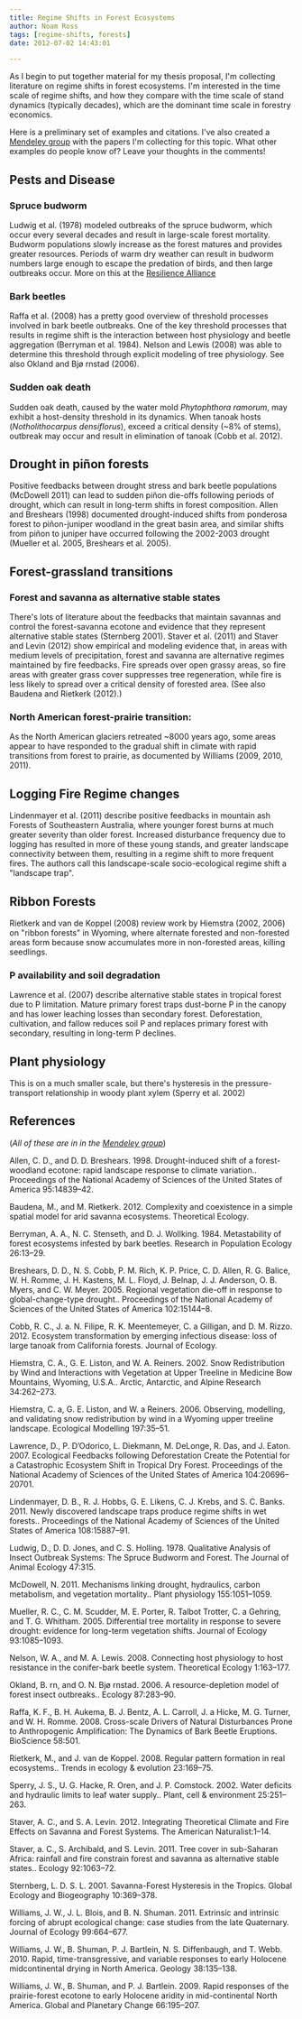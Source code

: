 ```yaml
---
title: Regime Shifts in Forest Ecosystems
author: Noam Ross
tags: [regime-shifts, forests]
date: 2012-07-02 14:43:01

--- 
```



As I begin to put together material for my thesis proposal, I'm
collecting literature on regime shifts in forest ecosystems. I'm
interested in the time scale of regime shifts, and how they compare with
the time scale of stand dynamics (typically decades), which are the
dominant time scale in forestry economics.

Here is a preliminary set of examples and citations. I've also created a
[Mendeley
group](http://www.mendeley.com/groups/2356851/regime-shifts-in-forest-ecosystems/)
with the papers I'm collecting for this topic. What other examples do
people know of? Leave your thoughts in the comments!

Pests and Disease
-----------------

### Spruce budworm

Ludwig et al. (1978) modeled outbreaks of the spruce budworm, which
occur every several decades and result in large-scale forest mortality.
Budworm populations slowly increase as the forest matures and provides
greater resources. Periods of warm dry weather can result in budworm
numbers large enough to escape the predation of birds, and then large
outbreaks occur. More on this at the [Resilience
Alliance](http://www.resalliance.org/217.php)

### Bark beetles

Raffa et al. (2008) has a pretty good overview of threshold processes
involved in bark beetle outbreaks. One of the key threshold processes
that results in regime shift is the interaction between host physiology
and beetle aggregation (Berryman et al. 1984). Nelson and Lewis (2008)
was able to determine this threshold through explicit modeling of tree
physiology. See also Okland and Bjø rnstad (2006).

### Sudden oak death

Sudden oak death, caused by the water mold *Phytophthora ramorum*, may
exhibit a host-density threshold in its dynamics. When tanoak hosts
(*Notholithocarpus densiflorus*), exceed a critical density (\~8% of
stems), outbreak may occur and result in elimination of tanoak (Cobb et
al. 2012).

Drought in piñon forests
------------------------

Positive feedbacks between drought stress and bark beetle populations
(McDowell 2011) can lead to sudden piñon die-offs following periods of
drought, which can result in long-term shifts in forest composition.
Allen and Breshears (1998) documented drought-induced shifts from
ponderosa forest to piñon-juniper woodland in the great basin area, and
similar shifts from piñon to juniper have occurred following the
2002-2003 drought (Mueller et al. 2005, Breshears et al. 2005).

Forest-grassland transitions
----------------------------

### Forest and savanna as alternative stable states

There's lots of literature about the feedbacks that maintain savannas
and control the forest-savanna ecotone and evidence that they represent
alternative stable states (Sternberg 2001). Staver et al. (2011) and
Staver and Levin (2012) show empirical and modeling evidence that, in
areas with medium levels of precipitation, forest and savanna are
alternative regimes maintained by fire feedbacks. Fire spreads over open
grassy areas, so fire areas with greater grass cover suppresses tree
regeneration, while fire is less likely to spread over a critical
density of forested area. (See also Baudena and Rietkerk (2012).)

### North American forest-prairie transition:

As the North American glaciers retreated \~8000 years ago, some areas
appear to have responded to the gradual shift in climate with rapid
transitions from forest to prairie, as documented by Williams (2009,
2010, 2011).

Logging Fire Regime changes
---------------------------

Lindenmayer et al. (2011) describe positive feedbacks in mountain ash
Forests of Southeastern Australia, where younger forest burns at much
greater severity than older forest. Increased disturbance frequency due
to logging has resulted in more of these young stands, and greater
landscape connectivity between them, resulting in a regime shift to more
frequent fires. The authors call this landscape-scale socio-ecological
regime shift a "landscape trap".

Ribbon Forests
--------------

Rietkerk and van de Koppel (2008) review work by Hiemstra (2002, 2006)
on "ribbon forests" in Wyoming, where alternate forested and
non-forested areas form because snow accumulates more in non-forested
areas, killing seedlings.

### P availability and soil degradation

Lawrence et al. (2007) describe alternative stable states in tropical
forest due to P limitation. Mature primary forest traps dust-borne P in
the canopy and has lower leaching losses than secondary forest.
Deforestation, cultivation, and fallow reduces soil P and replaces
primary forest with secondary, resulting in long-term P declines.

Plant physiology
----------------

This is on a much smaller scale, but there's hysteresis in the
pressure-transport relationship in woody plant xylem (Sperry et al.
2002)

References
----------

(*All of these are in in the [Mendeley
group](http://www.mendeley.com/groups/2356851/regime-shifts-in-forest-ecosystems/)*)

Allen, C. D., and D. D. Breshears. 1998. Drought-induced shift of a
forest-woodland ecotone: rapid landscape response to climate variation..
Proceedings of the National Academy of Sciences of the United States of
America 95:14839–42.

Baudena, M., and M. Rietkerk. 2012. Complexity and coexistence in a
simple spatial model for arid savanna ecosystems. Theoretical Ecology.

Berryman, A. A., N. C. Stenseth, and D. J. Wollking. 1984. Metastability
of forest ecosystems infested by bark beetles. Research in Population
Ecology 26:13–29.

Breshears, D. D., N. S. Cobb, P. M. Rich, K. P. Price, C. D. Allen, R.
G. Balice, W. H. Romme, J. H. Kastens, M. L. Floyd, J. Belnap, J. J.
Anderson, O. B. Myers, and C. W. Meyer. 2005. Regional vegetation
die-off in response to global-change-type drought.. Proceedings of the
National Academy of Sciences of the United States of America
102:15144–8.

Cobb, R. C., J. a. N. Filipe, R. K. Meentemeyer, C. a Gilligan, and D.
M. Rizzo. 2012. Ecosystem transformation by emerging infectious disease:
loss of large tanoak from California forests. Journal of Ecology.

Hiemstra, C. A., G. E. Liston, and W. A. Reiners. 2002. Snow
Redistribution by Wind and Interactions with Vegetation at Upper
Treeline in Medicine Bow Mountains, Wyoming, U.S.A.. Arctic, Antarctic,
and Alpine Research 34:262–273.

Hiemstra, C. a, G. E. Liston, and W. a Reiners. 2006. Observing,
modelling, and validating snow redistribution by wind in a Wyoming upper
treeline landscape. Ecological Modelling 197:35–51.

Lawrence, D., P. D’Odorico, L. Diekmann, M. DeLonge, R. Das, and J.
Eaton. 2007. Ecological Feedbacks following Deforestation Create the
Potential for a Catastrophic Ecosystem Shift in Tropical Dry Forest.
Proceedings of the National Academy of Sciences of the United States of
America 104:20696–20701.

Lindenmayer, D. B., R. J. Hobbs, G. E. Likens, C. J. Krebs, and S. C.
Banks. 2011. Newly discovered landscape traps produce regime shifts in
wet forests.. Proceedings of the National Academy of Sciences of the
United States of America 108:15887–91.

Ludwig, D., D. D. Jones, and C. S. Holling. 1978. Qualitative Analysis
of Insect Outbreak Systems: The Spruce Budworm and Forest. The Journal
of Animal Ecology 47:315.

McDowell, N. 2011. Mechanisms linking drought, hydraulics, carbon
metabolism, and vegetation mortality.. Plant physiology 155:1051–1059.

Mueller, R. C., C. M. Scudder, M. E. Porter, R. Talbot Trotter, C. a
Gehring, and T. G. Whitham. 2005. Differential tree mortality in
response to severe drought: evidence for long-term vegetation shifts.
Journal of Ecology 93:1085–1093.

Nelson, W. A., and M. A. Lewis. 2008. Connecting host physiology to host
resistance in the conifer-bark beetle system. Theoretical Ecology
1:163–177.

Okland, B. rn, and O. N. Bjø rnstad. 2006. A resource-depletion model of
forest insect outbreaks.. Ecology 87:283–90.

Raffa, K. F., B. H. Aukema, B. J. Bentz, A. L. Carroll, J. a Hicke, M.
G. Turner, and W. H. Romme. 2008. Cross-scale Drivers of Natural
Disturbances Prone to Anthropogenic Amplification: The Dynamics of Bark
Beetle Eruptions. BioScience 58:501.

Rietkerk, M., and J. van de Koppel. 2008. Regular pattern formation in
real ecosystems.. Trends in ecology & evolution 23:169–75.

Sperry, J. S., U. G. Hacke, R. Oren, and J. P. Comstock. 2002. Water
deficits and hydraulic limits to leaf water supply.. Plant, cell &
environment 25:251–263.

Staver, A. C., and S. A. Levin. 2012. Integrating Theoretical Climate
and Fire Effects on Savanna and Forest Systems. The American
Naturalist:1–14.

Staver, a. C., S. Archibald, and S. Levin. 2011. Tree cover in
sub-Saharan Africa: rainfall and fire constrain forest and savanna as
alternative stable states.. Ecology 92:1063–72.

Sternberg, L. D. S. L. 2001. Savanna-Forest Hysteresis in the Tropics.
Global Ecology and Biogeography 10:369–378.

Williams, J. W., J. L. Blois, and B. N. Shuman. 2011. Extrinsic and
intrinsic forcing of abrupt ecological change: case studies from the
late Quaternary. Journal of Ecology 99:664–677.

Williams, J. W., B. Shuman, P. J. Bartlein, N. S. Diffenbaugh, and T.
Webb. 2010. Rapid, time-transgressive, and variable responses to early
Holocene midcontinental drying in North America. Geology 38:135–138.

Williams, J. W., B. Shuman, and P. J. Bartlein. 2009. Rapid responses of
the prairie-forest ecotone to early Holocene aridity in mid-continental
North America. Global and Planetary Change 66:195–207.
